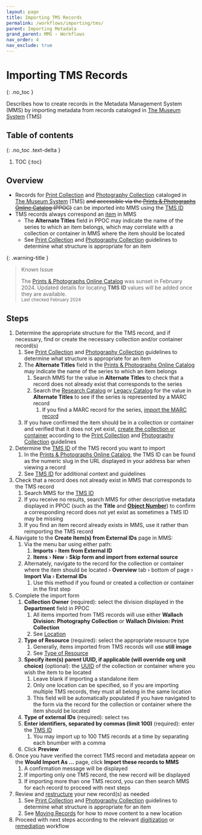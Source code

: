 ```yaml
---
layout: page
title: Importing TMS Records
permalink: /workflows/importing/tms/
parent: Importing Metadata
grand_parent: MMS › Workflows
nav_order: 4
nav_exclude: true
---
```


# Importing TMS Records
{: .no_toc }

Describes how to create records in the Metadata Management System (MMS) by importing metadata from records cataloged in [The Museum System](/metadata-documentation/resources/glossary/#the-museum-system) (TMS)

## Table of contents
{: .no_toc .text-delta }

1. TOC
{:toc}

## Overview
- Records for [Print Collection](/metadata-documentation/division/wallach/#print-collection) and [Photography Collection](/metadata-documentation/division/wallach/#photography-collection) cataloged in [The Museum System](/metadata-documentation/resources/glossary/#the-museum-system) (TMS) ~~and accessible via the [Prints & Photographs Online Catalog](https://wallachprintsandphotos.nypl.org/) (PPOC)~~ can be imported into MMS using the [TMS ID](/metadata-documentation/metadata/element/identifier/tms/)
- TMS records always correspond an [item](/metadata-documentation/metadata/record-type/#items) in MMS
  - The **Alternate Titles** field in PPOC may indicate the name of the series to which an item belongs, which may correlate with a collection or container in MMS where the item should be located
  - See [Print Collection](/metadata-documentation/division/wallach/#print-collection) and [Photography Collection](/metadata-documentation/division/wallach/#photography-collection) guidelines to determine what structure is appropriate for an item

{: .warning-title }
> Known Issue
>
> The [Prints & Photographs Online Catalog](https://nypl.github.io/metadata-documentation/resources/glossary/#prints-photographs-online-catalog) was sunset in February 2024. Updated details for locating **TMS ID** values will be added once they are available.
> <small><br>Last checked February 2024</small>

## Steps
1. Determine the appropriate structure for the TMS record, and if necessary, find or create the necessary collection and/or container record(s)
   1. See [Print Collection](/metadata-documentation/division/wallach/#print-collection) and [Photography Collection](/metadata-documentation/division/wallach/#photography-collection) guidelines to determine what structure is appropriate for an item
   1. The **Alternate Titles** field in the [Prints & Photographs Online Catalog](https://wallachprintsandphotos.nypl.org/) may indicate the name of the series to which an item belongs
      1. Search MMS for the value in **Alternate Titles** to check that a record does not already exist that corresponds to the series
      1. Search the [Research Catalog](/metadata-documentation/resources/glossary/#research-catalog) or [Legacy Catalog](/metadata-documentation/resources/glossary/#legacy-catalog) for the value in **Alternate Titles** to see if the series is represented by a MARC record
         1. If you find a MARC record for the series, [import the MARC record](/metadata-documentation/workflows/importing/marc/)
   1. If you have confirmed the item should be in a collection or container and verified that it does not yet exist, [create the collection or container](/metadata-documentation/workflows/creating/) according to the [Print Collection](/metadata-documentation/division/wallach/#print-collection) and [Photography Collection](/metadata-documentation/division/wallach/#photography-collection) guidelines
1. Determine the [TMS ID](/metadata-documentation/metadata/element/identifier/tms/) of the TMS record you want to import
   1. In the [Prints & Photographs Online Catalog](https://wallachprintsandphotos.nypl.org/), the TMS ID can be found as the numeric slug in the URL displayed in your address bar when viewing a record
   1. See [TMS ID](/metadata-documentation/metadata/element/identifier/tms/) for additional context and guidelines
1. Check that a record does not already exist in MMS that corresponds to the TMS record
   1. Search MMS for the [TMS ID](/metadata-documentation/metadata/element/identifier/tms/)
   1. If you receive no results, search MMS for other descriptive metadata displayed in PPOC (such as the **Title** and [**Object Number**](/metadata-documentation/metadata/element/identifier/tms-object-number/)) to confirm a corresponding record does not yet exist as sometimes a TMS ID may be missing
   1. If you find an item record already exists in MMS, use it rather than reimporting the TMS record
1. Navigate to the **Create Item(s) from External IDs** page in MMS:
   1. Via the menu bar using either path:
      1. **Imports** › **Item from External ID**
      1. **Items** › **New** › **Skip form and import from external source**
   1. Alternately, navigate to the record for the collection or container where the item should be located › **Overview** tab › bottom of page › **Import Via** › **External IDs**
      1. Use this method if you found or created a collection or container in the first step
1. Complete the import form
   1. **Collection Owner** (required): select the division displayed in the **Department** field in PPOC
      1. All items imported from TMS records will use either **Wallach Division: Photography Collection** or **Wallach Division: Print Collection**
      1. See [Location](/metadata-documentation/metadata/element/location/)
   1. **Type of Resource** (required): select the appropriate resource type
      1. Generally, items imported from TMS records will use **still image** 
      1. See [Type of Resource](/metadata-documentation/metadata/element/type-of-resource/)
   1. **Specify item(s) parent UUID, if applicable (will override org unit choice)** (optional): the [UUID](/metadata-documentation/resources/glossary/#universally-unique-identifier) of the collection or container where you wish the item to be located
      1. Leave blank if importing a standalone item
      1. Only one location can be specified, so if you are importing multiple TMS records, they must all belong in the same location
      1. This field will be automatically populated if you have navigated to the form via the record for the collection or container where the item should be located
   1. **Type of external IDs** (required): select `tms`
   1. **Enter identifiers, separated by commas (limit 100)** (required): enter the [TMS ID](/metadata-documentation/metadata/element/identifier/tms/)
      1. You may import up to 100 TMS records at a time by separating each bnumber with a comma
   1. Click **Preview**
1. Once you have verified the correct TMS record and metadata appear on the **Would Import As …** page, click **Import these records to MMS**
   1. A confirmation message will be displayed
   1. If importing only one TMS record, the new record will be displayed
   1. If importing more than one TMS record, you can then search MMS for each record to proceed with next steps
1. Review and [restructure](/metadata-documentation/workflows/remediation/restructuring/) your new record(s) as needed
   1. See [Print Collection](/metadata-documentation/division/wallach/#print-collection) and [Photography Collection](/metadata-documentation/division/wallach/#photography-collection) guidelines to determine what structure is appropriate for an item
   1. See [Moving Records](/metadata-documentation/workflows/remediation/restructuring/#moving-records) for how to move content to a new location
1. Proceed with next steps according to the relevant [digitization](/metadata-documentation/workflows/digitization/) or [remediation](/metadata-documentation/workflows/remediation/) workflow